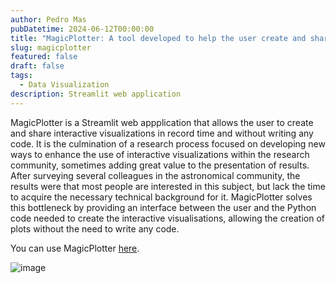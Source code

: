 ```yaml
---
author: Pedro Mas 
pubDatetime: 2024-06-12T00:00:00
title: "MagicPlotter: A tool developed to help the user create and share interactive visualizations"
slug: magicplotter
featured: false
draft: false
tags:
  - Data Visualization
description: Streamlit web application
---
```


MagicPlotter is a Streamlit web appplication that allows the user to create and share interactive visualizations in record time and without writing any code. It is the culmination of a research process focused on developing new ways to enhance the use of interactive visualizations within the research community, sometimes adding great value to the presentation of results. After surveying several colleagues in the astronomical community, the results were that most people are interested in this subject, but lack the time to acquire the necessary technical background for it. MagicPlotter solves this bottleneck by providing an interface between the user and the Python code needed to create the interactive visualisations, allowing the creation of plots without the need to write any code. 

You can use MagicPlotter [here](https://magicplotter.streamlit.app/).

![image](@assets/images/video_magicplotter_reduced.gif)